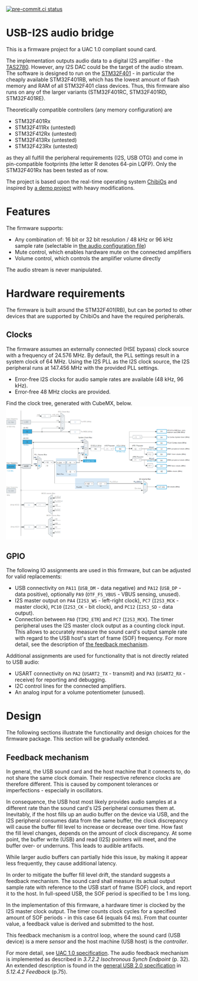 [![pre-commit.ci status](https://results.pre-commit.ci/badge/github/elagil/usb-i2s-bridge/main.svg)](https://results.pre-commit.ci/latest/github/elagil/usb-i2s-bridge/main)

# USB-I2S audio bridge

This is a firmware project for a UAC 1.0 compliant sound card.

The implementation outputs audio data to a digital I2S amplifier - the [TAS2780](https://www.ti.com/product/TAS2780). However, any I2S DAC could be the target of the audio stream.
The software is designed to run on the [STM32F401](https://www.st.com/en/microcontrollers-microprocessors/stm32f401.html) - in particular the cheaply available STM32F401RB, which has the lowest amount of flash memory and RAM of all STM32F401 class devices.
Thus, this firmware also runs on any of the larger variants (STM32F401RC, STM32F401RD, STM32F401RE).

Theoretically compatible controllers (any memory configuration) are
- STM32F401Rx
- STM32F411Rx (untested)
- STM32F412Rx (untested)
- STM32F413Rx (untested)
- STM32F423Rx (untested)

as they all fulfill the peripheral requirements (I2S, USB OTG) and come in pin-compatible footprints (the letter R denotes 64-pin LQFP). Only the STM32F401Rx has been tested as of now.

The project is based upon the real-time operating system [ChibiOs](https://www.chibios.org/dokuwiki/doku.php) and inspired by [a demo project](https://forum.chibios.org/viewtopic.php?f=16&t=926&start=20) with heavy modifications.

# Features

The firmware supports:
- Any combination of: 16 bit or 32 bit resolution / 48 kHz or 96 kHz sample rate (selectable in [the audio configuration file](./source/audio/audio_settings.h))
- Mute control, which enables hardware mute on the connected amplifiers
- Volume control, which controls the amplifier volume directly

The audio stream is never manipulated.

# Hardware requirements

The firmware is built around the STM32F401(RB), but can be ported to other devices that are supported by ChibiOs and have the required peripherals.

## Clocks

The firmware assumes an externally connected (HSE bypass) clock source with a frequency of 24.576 MHz. By default, the PLL settings result in a system clock of 64 MHz. Using the I2S PLL as the I2S clock source, the I2S peripheral runs at 147.456 MHz with the provided PLL settings.

- Error-free I2S clocks for audio sample rates are available (48 kHz, 96 kHz).
- Error-free 48 MHz clocks are provided.

Find the clock tree, generated with CubeMX, below.
![clocks](./doc/images/clocks.png "Clock tree")

## GPIO

The following IO assignments are used in this firmware, but can be adjusted for valid replacements:

- USB connectivity on `PA11` (`USB_DM` - data negative) and `PA12` (`USB_DP` - data positive), optionally `PA9` (`OTF_FS_VBUS` - VBUS sensing, unused).
- I2S master output on `PA4` (`I2S3_WS` - left-right clock), `PC7` (`I2S3_MCK` - master clock), `PC10` (`I2S3_CK` - bit clock), and `PC12` (`I2S3_SD` - data output).
- Connection between `PA0` (`TIM2_ETR`) and `PC7` (`I2S3_MCK`). The timer peripheral uses the I2S master clock output as a counting clock input. This allows to accurately measure the sound card's output sample rate with regard to the USB host's start of frame (SOF) frequency. For more detail, see the description of [the feedback mechanism](#feedback-mechanism).

Additional assignments are used for functionality that is not directly related to USB audio:

- USART connectivity on `PA2` (`USART2_TX` - transmit) and `PA3` (`USART2_RX` - receive) for reporting and debugging.
- I2C control lines for the connected amplifiers.
- An analog input for a volume potentiometer (unused).

# Design

The following sections illustrate the functionality and design choices for the firmware package.
This section will be gradually extended.

## Feedback mechanism

In general, the USB sound card and the host machine that it connects to, do not share the same clock domain. Their respective reference clocks are therefore different. This is caused by component tolerances or imperfections - especially in oscillators.

In consequence, the USB host most likely provides audio samples at a different rate than the sound card's I2S peripheral consumes them at.
Inevitably, if the host fills up an audio buffer on the device via USB, and the I2S peripheral consumes data from the same buffer, the clock discrepancy will cause the buffer fill level to increase or decrease over time. How fast the fill level changes, depends on the amount of clock discrepancy.
At some point, the buffer write (USB) and read (I2S) pointers will meet, and the buffer over- or underruns. This leads to audible artifacts.

While larger audio buffers can partially hide this issue, by making it appear less frequently, they cause additional latency.

In order to mitigate the buffer fill level drift, the standard suggests a feedback mechanism. The sound card shall measure its actual output sample rate with reference to the USB start of frame (SOF) clock, and report it to the host. In full-speed USB, the SOF period is specified to be 1 ms long.

In the implementation of this firmware, a hardware timer is clocked by the I2S master clock output. The timer counts clock cycles for a specified amount of SOF periods - in this case 64 (equals 64 ms). From that counter value, a feedback value is derived and submitted to the host.

This feedback mechanism is a control loop, where the sound card (USB device) is a mere *sensor* and the host machine (USB host) is the *controller*.

For more detail, see [UAC 1.0 specification](./doc/audio10.pdf). The audio feedback mechanism is implemented as described in *3.7.2.2 Isochronous Synch Endpoint* (p. 32).
An extended description is found in the [general USB 2.0 specification](./doc/usb_20.pdf) in *5.12.4.2 Feedback* (p.75).
